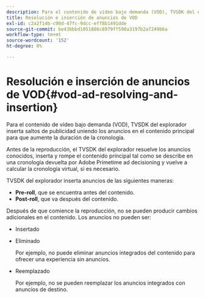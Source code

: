 ```yaml
---
description: Para el contenido de vídeo bajo demanda (VOD), TVSDK del explorador inserta saltos de publicidad uniendo los anuncios en el contenido principal para que aumente la duración de la cronología.
title: Resolución e inserción de anuncios de VOD
exl-id: c2a2f14b-c90d-47fc-9dcc-eff8b1491dde
source-git-commit: be43bbbd1051886c8979ff590a3197b2a7249b6a
workflow-type: tm+mt
source-wordcount: '152'
ht-degree: 0%

---
```


# Resolución e inserción de anuncios de VOD{#vod-ad-resolving-and-insertion}

Para el contenido de vídeo bajo demanda (VOD), TVSDK del explorador inserta saltos de publicidad uniendo los anuncios en el contenido principal para que aumente la duración de la cronología.

Antes de la reproducción, el TVSDK del explorador resuelve los anuncios conocidos, inserta y rompe el contenido principal tal como se describe en una cronología devuelta por Adobe Primetime ad decisioning y vuelve a calcular la cronología virtual, si es necesario.

TVSDK del explorador inserta anuncios de las siguientes maneras:

* **Pre-roll**, que se encuentra antes del contenido.
* **Post-roll**, que va después del contenido.

Después de que comience la reproducción, no se pueden producir cambios adicionales en el contenido. Los anuncios no pueden ser:

* Insertado
* Eliminado

   Por ejemplo, no puede eliminar anuncios integrados del contenido para ofrecer una experiencia sin anuncios.
* Reemplazado

   Por ejemplo, no se pueden reemplazar los anuncios integrados con anuncios de destino.
